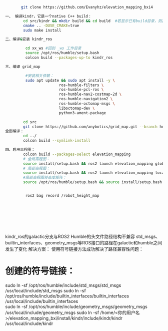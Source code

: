 ```bash
       git clone https://github.com/Evanyhz/elevation_mapping_bxi4

一、 编译kindr，它是一个native C++ build：                     
        cd src/kindr && mkdir build && cd build  #若显示已有build目录，则把原来的删除即可
        cmake .. -DUSE_CMAKE=true
        sudo make install

二、编译&安装 kindr_ros

         cd xx_ws #回到 _ws 工作目录
         source /opt/ros/humble/setup.bash
         colcon build --packages-up-to kindr_ros

三、编译 grid_map

         #安装相关依赖：
         sudo apt update && sudo apt install -y \
                        ros-humble-filters \
                        ros-humble-pcl-ros \
                        ros-humble-nav2-costmap-2d \
                        ros-humble-navigation2 \
                        ros-humble-octomap-msgs \
                        liboctomap-dev \
                        python3-ament-package

        cd src
        git clone https://github.com/anybotics/grid_map.git --branch humble
全部编译：
        cd ../
        colcon build --symlink-install

四、启用高程图：
        colcon build --packages-select elevation_mapping
        # 全局高程图：
        source install/setup.bash && ros2 launch elevation_mapping global_elevation_map_extractor_launch.py 
        # 局部高程图：
        source install/setup.bash && ros2 launch elevation_mapping local_elevation_map_extractor_z_up_launch.py
        #局部高程图转高度矩阵：
        source /opt/ros/humble/setup.bash && source install/setup.bash && python3 simple_robot_height_map_publisher.py


         ros2 bag record /robot_height_map 









```
kindr_ros的galactic分支与ROS2 Humble的头文件路径结构不兼容
std_msgs、builtin_interfaces、geometry_msgs等ROS接口的路径在galactic和humble之间发生了变化
解决方案：
使用符号链接方法成功解决了路径兼容性问题：
# 创建的符号链接：
sudo ln -sf /opt/ros/humble/include/std_msgs/std_msgs /usr/local/include/std_msgs
sudo ln -sf /opt/ros/humble/include/builtin_interfaces/builtin_interfaces /usr/local/include/builtin_interfaces  
sudo ln -sf /opt/ros/humble/include/geometry_msgs/geometry_msgs /usr/local/include/geometry_msgs
sudo ln -sf /home/<你的用户名>/elevation_mapping_bxi/install/kindr/include/kindr/kindr /usr/local/include/kindr
